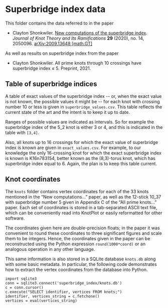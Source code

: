 # Superbridge index data
This folder contains the data referred to in the paper 

* Clayton Shonkwiler. [New computations of the superbridge index](https://doi.org/10.1142/S0218216520500960). _Journal of Knot Theory and Its Ramifications_ **29** (2020), no. 14, 2050096. [arXiv:2009.13648 [math.GT]](https://arxiv.org/abs/2009.13648)

As well as results on superbridge index from the paper

* Clayton Shonkwiler. All prime knots through 10 crossings have superbridge index ≤ 5. Preprint, 2021.

## Table of superbridge indices
A table of exact values of the superbridge index -- or, when the exact value is not known, the possible values it might be -- for each knot with crossing number 10 or less is given in `superbridge_values.csv`. This table reflects the current state of the art and the intent is to keep it up to date.

Ranges of possible values are indicated as intervals. So for example the superbridge index of the 5_2 knot is either 3 or 4, and this is indicated in the table with `[3,4]`.

Also, all knots up to 16 crossings for which the exact value of superbridge index is known are given in `exact_values.csv`. For example, to our knowledge the only 16-crossing knot for which the exact superbridge index is known is K16n783154, better known as the (8,3)-torus knot, which has superbridge index equal to 6. Again, the plan is to keep this table current.

## Knot coordinates
The `knots` folder contains vertex coordinates for each of the 33 knots mentioned in the “New computations…” paper, as well as the 12-stick 10_37 with superbridge number 5 given in Appendix C of the “All prime knots…” paper. Each set of coordinates is stored in a tab-separated ASCII text file, which can be conveniently read into KnotPlot or easily reformatted for other software.

The coordinates given here are double-precision floats; in the paper it was convenient to round these coordinates to three significant figures and scale them to be integers. Hence, the coordinates given in the paper can be reconstructed using the Python expression `round(1000*coord)` or an analogous operation in any other language.

This same information is also stored in a SQLite database `knots.db` along with some basic metadata. In particular, the following code demonstrates how to extract the vertex coordinates from the database into Python.
```
import sqlite3
conn = sqlite3.connect('superbridge_index/knots.db')
c = conn.cursor()
c.execute("SELECT identifier, vertices FROM knots;")
identifier, vertices_string = c.fetchone()
vertices = eval(vertices_string)
```
